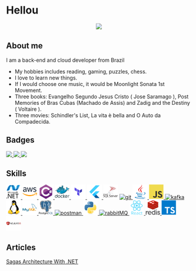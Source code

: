 # Hellou

<div align="center"> 
  <img src="https://media.giphy.com/media/ASd0Ukj0y3qMM/giphy.gif" 
  </img> 
</div>

## About me
I am a back-end and cloud developer from Brazil
  - My hobbies includes reading, gaming, puzzles, chess.
  - I love to learn new things.
  - If I would choose one music, it would be Moonlight Sonata 1st Movement.
  - Three books: Evangelho Segundo Jesus Cristo ( Jose Saramago ), Post Memories of Bras Cubas (Machado de Assis) and Zadig and the Destiny ( Voltaire ).
  - Three movies: Schindler's List, La vita è bella and O Auto da Compadecida.

## Badges
<div>
<a target="_blank" href="https://www.credly.com/badges/915c0611-bb8b-4fc1-99b4-2f86fe5bfb37/public_url">
  <img src="https://images.credly.com/size/340x340/images/00634f82-b07f-4bbd-a6bb-53de397fc3a6/image.png" width="10%"/> 
  </a>
 <a href="https://www.credly.com/badges/114fb438-38cc-4737-84e6-821a9d6ef49d/public_url" target="_blank"> 
   <img src="https://images.credly.com/size/340x340/images/0e284c3f-5164-4b21-8660-0d84737941bc/image.png" width="10%"/> 
  </a>
  <a href="https://www.credly.com/badges/c1578230-8eac-4248-8c78-4060b5c9c019/public_url" target="_blank"> 
   <img src="https://images.credly.com/size/110x110/images/85b9cfc4-257a-4742-878c-4f7ab4a2631b/image.png" width="10%"/> 
  </a>
</div>

## Skills
<p align="left"> 
  <a 
     href="https://dotnet.microsoft.com/" target="_blank"> <img src="https://raw.githubusercontent.com/devicons/devicon/master/icons/dot-net/dot-net-original-wordmark.svg" alt="dotnet" width="40" height="40"/> 
</a> 
  <a 
     href="https://aws.amazon.com" target="_blank"> <img src="https://raw.githubusercontent.com/devicons/devicon/master/icons/amazonwebservices/amazonwebservices-original-wordmark.svg" alt="aws" width="40" height="40"/> </a> 
  <a 
     href="https://www.w3schools.com/cs/" target="_blank"> <img src="https://raw.githubusercontent.com/devicons/devicon/master/icons/csharp/csharp-original.svg" alt="csharp" width="40" height="40"/> 
  </a> 
  <a 
     href="https://www.docker.com/" target="_blank"> <img src="https://raw.githubusercontent.com/devicons/devicon/master/icons/docker/docker-original-wordmark.svg" alt="docker" width="40" height="40"/> 
  </a>
  <a 
     href="https://www.terraform.io/" target="_blank"> <img src="https://github.com/Ricardev/Ricardev/blob/master/assets/terraform-svgrepo-com.svg" alt="terraform" width="40" height="40"/> 
  </a>
  <a 
     href="https://flutter.dev/" target="_blank"> <img src="https://github.com/Ricardev/Ricardev/blob/master/assets/flutter.svg" alt="terraform" width="40" height="40"/> 
  </a>
  <a 
     target="_blank"> <img src="https://github.com/Ricardev/Ricardev/blob/master/assets/microsoft-sql-server-logo-svgrepo-com.svg" alt="terraform" width="40" height="40"/> 
  </a> 
  <a 
     href="https://git-scm.com/" target="_blank"> <img src="https://www.vectorlogo.zone/logos/git-scm/git-scm-icon.svg" alt="git" width="40" height="40"/> 
  </a> 
  <a 
     href="https://www.java.com" target="_blank"> <img src="https://raw.githubusercontent.com/devicons/devicon/master/icons/java/java-original.svg" alt="java" width="40" height="40"/> 
  </a> 
  <a 
     href="https://developer.mozilla.org/en-US/docs/Web/JavaScript" target="_blank"> <img src="https://raw.githubusercontent.com/devicons/devicon/master/icons/javascript/javascript-original.svg" alt="javascript" width="40" height="40"/> 
  </a> 
  <a 
     href="https://kafka.apache.org/" target="_blank"> <img src="https://www.vectorlogo.zone/logos/apache_kafka/apache_kafka-icon.svg" alt="kafka" width="40" height="40"/> 
  </a> 
  <a 
     href="https://www.linux.org/" target="_blank"> <img src="https://raw.githubusercontent.com/devicons/devicon/master/icons/linux/linux-original.svg" alt="linux" width="40" height="40"/> 
  </a> 
  <a 
     href="https://www.mysql.com/" target="_blank"> <img src="https://raw.githubusercontent.com/devicons/devicon/master/icons/mysql/mysql-original-wordmark.svg" alt="mysql" width="40" height="40"/> 
  </a> 
  <a href="https://www.postgresql.org" target="_blank"> <img src="https://raw.githubusercontent.com/devicons/devicon/master/icons/postgresql/postgresql-original-wordmark.svg" alt="postgresql" width="40" height="40"/> </a> 
  <a href="https://postman.com" target="_blank"> <img src="https://www.vectorlogo.zone/logos/getpostman/getpostman-icon.svg" alt="postman" width="40" height="40"/> </a> <a href="https://www.python.org" target="_blank"> <img src="https://raw.githubusercontent.com/devicons/devicon/master/icons/python/python-original.svg" alt="python" width="40" height="40"/> 
  </a> 
  <a href="https://www.rabbitmq.com" target="_blank"> <img src="https://www.vectorlogo.zone/logos/rabbitmq/rabbitmq-icon.svg" alt="rabbitMQ" width="40" height="40"/> 
  </a> 
  <a href="https://reactjs.org/" target="_blank"> <img src="https://raw.githubusercontent.com/devicons/devicon/master/icons/react/react-original-wordmark.svg" alt="react" width="40" height="40"/> 
  </a> 
  <a href="https://redis.io" target="_blank"> <img src="https://raw.githubusercontent.com/devicons/devicon/master/icons/redis/redis-original-wordmark.svg" alt="redis" width="40" height="40"/> 
  </a> 
  <a href="https://www.typescriptlang.org/" target="_blank"> <img src="https://raw.githubusercontent.com/devicons/devicon/master/icons/typescript/typescript-original.svg" alt="typescript" width="40" height="40"/> 
  </a> 
  <a href="https://angular.io" target="_blank"> <img src="https://raw.githubusercontent.com/devicons/devicon/master/icons/angularjs/angularjs-original-wordmark.svg" alt="angularjs" width="40" height="40"/> </a> </p>
</p>

## Articles
[Sagas Architecture With .NET](https://medium.com/popcodemobile/sagas-architecture-net-d7d124d8581a)
